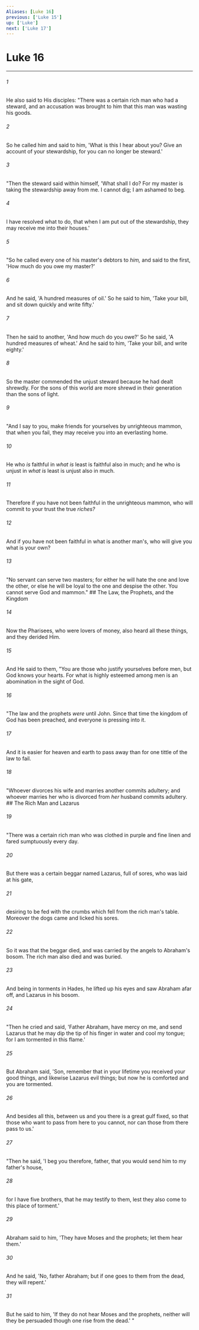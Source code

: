 ```yaml
---
Aliases: [Luke 16]
previous: ['Luke 15']
up: ['Luke']
next: ['Luke 17']
---
```

# Luke 16

***


###### 1 
He also said to His disciples: "There was a certain rich man who had a steward, and an accusation was brought to him that this man was wasting his goods. 

###### 2 
So he called him and said to him, 'What is this I hear about you? Give an account of your stewardship, for you can no longer be steward.' 

###### 3 
"Then the steward said within himself, 'What shall I do? For my master is taking the stewardship away from me. I cannot dig; I am ashamed to beg. 

###### 4 
I have resolved what to do, that when I am put out of the stewardship, they may receive me into their houses.' 

###### 5 
"So he called every one of his master's debtors to _him,_ and said to the first, 'How much do you owe my master?' 

###### 6 
And he said, 'A hundred measures of oil.' So he said to him, 'Take your bill, and sit down quickly and write fifty.' 

###### 7 
Then he said to another, 'And how much do you owe?' So he said, 'A hundred measures of wheat.' And he said to him, 'Take your bill, and write eighty.' 

###### 8 
So the master commended the unjust steward because he had dealt shrewdly. For the sons of this world are more shrewd in their generation than the sons of light. 

###### 9 
"And I say to you, make friends for yourselves by unrighteous mammon, that when you fail, they may receive you into an everlasting home. 

###### 10 
He who _is_ faithful in _what is_ least is faithful also in much; and he who is unjust in _what is_ least is unjust also in much. 

###### 11 
Therefore if you have not been faithful in the unrighteous mammon, who will commit to your trust the true _riches?_ 

###### 12 
And if you have not been faithful in what is another man's, who will give you what is your own? 

###### 13 
"No servant can serve two masters; for either he will hate the one and love the other, or else he will be loyal to the one and despise the other. You cannot serve God and mammon." ## The Law, the Prophets, and the Kingdom 

###### 14 
Now the Pharisees, who were lovers of money, also heard all these things, and they derided Him. 

###### 15 
And He said to them, "You are those who justify yourselves before men, but God knows your hearts. For what is highly esteemed among men is an abomination in the sight of God. 

###### 16 
"The law and the prophets _were_ until John. Since that time the kingdom of God has been preached, and everyone is pressing into it. 

###### 17 
And it is easier for heaven and earth to pass away than for one tittle of the law to fail. 

###### 18 
"Whoever divorces his wife and marries another commits adultery; and whoever marries her who is divorced from _her_ husband commits adultery. ## The Rich Man and Lazarus 

###### 19 
"There was a certain rich man who was clothed in purple and fine linen and fared sumptuously every day. 

###### 20 
But there was a certain beggar named Lazarus, full of sores, who was laid at his gate, 

###### 21 
desiring to be fed with the crumbs which fell from the rich man's table. Moreover the dogs came and licked his sores. 

###### 22 
So it was that the beggar died, and was carried by the angels to Abraham's bosom. The rich man also died and was buried. 

###### 23 
And being in torments in Hades, he lifted up his eyes and saw Abraham afar off, and Lazarus in his bosom. 

###### 24 
"Then he cried and said, 'Father Abraham, have mercy on me, and send Lazarus that he may dip the tip of his finger in water and cool my tongue; for I am tormented in this flame.' 

###### 25 
But Abraham said, 'Son, remember that in your lifetime you received your good things, and likewise Lazarus evil things; but now he is comforted and you are tormented. 

###### 26 
And besides all this, between us and you there is a great gulf fixed, so that those who want to pass from here to you cannot, nor can those from there pass to us.' 

###### 27 
"Then he said, 'I beg you therefore, father, that you would send him to my father's house, 

###### 28 
for I have five brothers, that he may testify to them, lest they also come to this place of torment.' 

###### 29 
Abraham said to him, 'They have Moses and the prophets; let them hear them.' 

###### 30 
And he said, 'No, father Abraham; but if one goes to them from the dead, they will repent.' 

###### 31 
But he said to him, 'If they do not hear Moses and the prophets, neither will they be persuaded though one rise from the dead.' "
